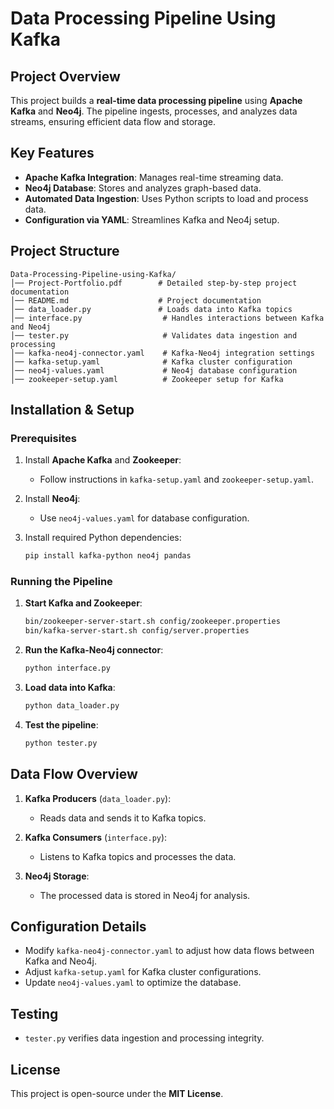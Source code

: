# Data Processing Pipeline Using Kafka

## Project Overview
This project builds a **real-time data processing pipeline** using **Apache Kafka** and **Neo4j**. The pipeline ingests, processes, and analyzes data streams, ensuring efficient data flow and storage.

## Key Features
- **Apache Kafka Integration**: Manages real-time streaming data.
- **Neo4j Database**: Stores and analyzes graph-based data.
- **Automated Data Ingestion**: Uses Python scripts to load and process data.
- **Configuration via YAML**: Streamlines Kafka and Neo4j setup.

## Project Structure
```
Data-Processing-Pipeline-using-Kafka/
│── Project-Portfolio.pdf        # Detailed step-by-step project documentation
│── README.md                    # Project documentation
│── data_loader.py               # Loads data into Kafka topics
│── interface.py                  # Handles interactions between Kafka and Neo4j
│── tester.py                     # Validates data ingestion and processing
│── kafka-neo4j-connector.yaml    # Kafka-Neo4j integration settings
│── kafka-setup.yaml              # Kafka cluster configuration
│── neo4j-values.yaml             # Neo4j database configuration
│── zookeeper-setup.yaml          # Zookeeper setup for Kafka
```

## Installation & Setup
### Prerequisites
1. Install **Apache Kafka** and **Zookeeper**:
   - Follow instructions in `kafka-setup.yaml` and `zookeeper-setup.yaml`.

2. Install **Neo4j**:
   - Use `neo4j-values.yaml` for database configuration.

3. Install required Python dependencies:
   ```sh
   pip install kafka-python neo4j pandas
   ```

### Running the Pipeline
1. **Start Kafka and Zookeeper**:
   ```sh
   bin/zookeeper-server-start.sh config/zookeeper.properties
   bin/kafka-server-start.sh config/server.properties
   ```

2. **Run the Kafka-Neo4j connector**:
   ```sh
   python interface.py
   ```

3. **Load data into Kafka**:
   ```sh
   python data_loader.py
   ```

4. **Test the pipeline**:
   ```sh
   python tester.py
   ```

## Data Flow Overview
1. **Kafka Producers** (`data_loader.py`):
   - Reads data and sends it to Kafka topics.

2. **Kafka Consumers** (`interface.py`):
   - Listens to Kafka topics and processes the data.

3. **Neo4j Storage**:
   - The processed data is stored in Neo4j for analysis.

## Configuration Details
- Modify `kafka-neo4j-connector.yaml` to adjust how data flows between Kafka and Neo4j.
- Adjust `kafka-setup.yaml` for Kafka cluster configurations.
- Update `neo4j-values.yaml` to optimize the database.

## Testing
- `tester.py` verifies data ingestion and processing integrity.

## License
This project is open-source under the **MIT License**.
